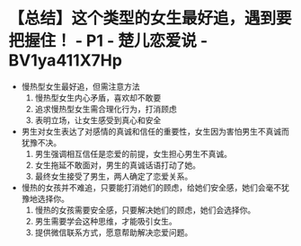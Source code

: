 # 【总结】这个类型的女生最好追，遇到要把握住！ - P1 - 楚儿恋爱说 - BV1ya411X7Hp

-   慢热型女生最好追，但需注意方法
    1.  慢热型女生内心矛盾，喜欢却不敢要
    2.  追求慢热型女生需合理化行为，打消顾虑
    3.  表明立场，让女生感受到真心和安全
-   男生对女生表达了对感情的真诚和信任的重要性，女生因为害怕男生不真诚而犹豫不决。
    1.  男生强调相互信任是恋爱的前提，女生担心男生不真诚。
    2.  女生拖延不敢面对，男生的真诚话语打动了她。
    3.  最终女生接受了男生，两人确定了恋爱关系。
-   慢热的女孩并不难追，只要能打消她们的顾虑，给她们安全感，她们会毫不犹豫地选择你。
    1.  慢热的女孩需要安全感，只要解决她们的顾虑，她们会选择你。
    2.  男生需要学会这种思维，才能吸引女生。
    3.  提供微信联系方式，愿意帮助解决恋爱问题。